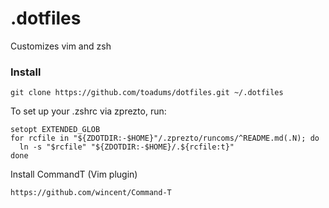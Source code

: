 # .dotfiles
Customizes vim and zsh

### Install
`git clone https://github.com/toadums/dotfiles.git ~/.dotfiles`

To set up your .zshrc via zprezto, run:

```
setopt EXTENDED_GLOB
for rcfile in "${ZDOTDIR:-$HOME}"/.zprezto/runcoms/^README.md(.N); do
  ln -s "$rcfile" "${ZDOTDIR:-$HOME}/.${rcfile:t}"
done
```

Install CommandT (Vim plugin)

`https://github.com/wincent/Command-T`



